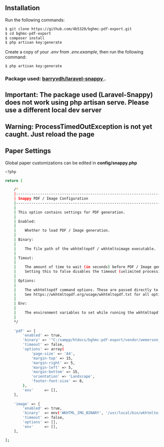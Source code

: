 ## Installation
Run the following commands:
```sh
$ git clone https://github.com/4b5320/bghmc-pdf-export.git
$ cd bghmc-pdf-export
$ composer install
$ php artisan key:generate
```

Create a copy of your *.env* from *.env.example*, then run the following command:
```sh
$ php artisan key:generate
```

### Package used: [ barryvdh/laravel-snappy ](https://github.com/barryvdh/laravel-snappy).

## Important: The package used (Laravel-Snappy) does not work using **php artisan serve**. Please use a different local dev server

## Warning: ProcessTimedOutException is not yet caught. Just reload the page

## Paper Settings
Global paper customizations can be edited in **config/snappy.php**
```sh
<?php

return [

    /*
    |--------------------------------------------------------------------------
    | Snappy PDF / Image Configuration
    |--------------------------------------------------------------------------
    |
    | This option contains settings for PDF generation.
    |
    | Enabled:
    |    
    |    Whether to load PDF / Image generation.
    |
    | Binary:
    |    
    |    The file path of the wkhtmltopdf / wkhtmltoimage executable.
    |
    | Timout:
    |    
    |    The amount of time to wait (in seconds) before PDF / Image generation is stopped.
    |    Setting this to false disables the timeout (unlimited processing time).
    |
    | Options:
    |
    |    The wkhtmltopdf command options. These are passed directly to wkhtmltopdf.
    |    See https://wkhtmltopdf.org/usage/wkhtmltopdf.txt for all options.
    |
    | Env:
    |
    |    The environment variables to set while running the wkhtmltopdf process.
    |
    */
    
    'pdf' => [
        'enabled' => true,
        'binary' => '"C:/xampp/htdocs/bghmc-pdf-export/vendor/wemersonjanuario/wkhtmltopdf-windows/bin/64bit/wkhtmltopdf.exe"',
        'timeout' => false,
        'options' => array(
            'page-size' => 'A4',
            'margin-top' => 15,
            'margin-right' => 5,
            'margin-left' => 5,
            'margin-bottom' => 15,
            'orientation' => 'Landscape',
            'footer-font-size' => 8,
        ),
        'env'     => [],
    ],
    
    'image' => [
        'enabled' => true,
        'binary'  => env('WKHTML_IMG_BINARY', '/usr/local/bin/wkhtmltoimage'),
        'timeout' => false,
        'options' => [],
        'env'     => [],
    ],

];
```